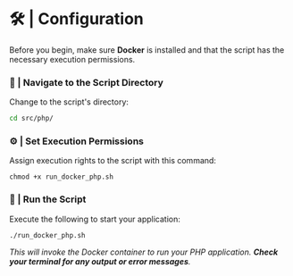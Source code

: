 # 🛠️ | Configuration

Before you begin, make sure **Docker** is installed and that the script has the necessary execution permissions.

### 📂 | Navigate to the Script Directory 

Change to the script's directory:

```bash
cd src/php/
```

### ⚙︎ | Set Execution Permissions 

Assign execution rights to the script with this command:
```
chmod +x run_docker_php.sh
```

### 🚀 | Run the Script
Execute the following to start your application:
```
./run_docker_php.sh
```

_This will invoke the Docker container to run your PHP application. **Check your terminal for any output or error messages**._